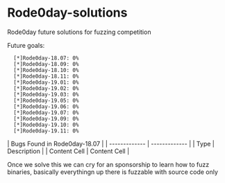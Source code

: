 # Rode0day-solutions
Rode0day future solutions for fuzzing competition

Future goals:

      [*]Rode0day-18.07: 0%
      [*]Rode0day-18.09: 0%
      [*]Rode0day-18.10: 0%
      [*]Rode0day-18.11: 0%
      [*]Rode0day-19.01: 0%
      [*]Rode0day-19.02: 0%
      [*]Rode0day-19.03: 0%
      [*]Rode0day-19.05: 0%
      [*]Rode0day-19.06: 0%
      [*]Rode0day-19.07: 0%
      [*]Rode0day-19.09: 0%
      [*]Rode0day-19.10: 0%
      [*]Rode0day-19.11: 0%

| Bugs Found in Rode0day-18.07  | 
| ------------- | ------------- |
| Type          | Description   |
| Content Cell  | Content Cell  |

  Once we solve this we can cry for an sponsorship to learn how to fuzz binaries, basically everythingn up there is fuzzable with source code only
